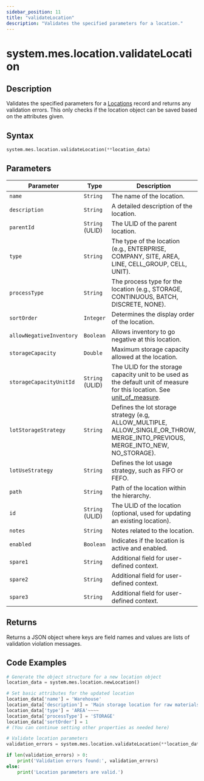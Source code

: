 ```yaml
---
sidebar_position: 11
title: "validateLocation"
description: "Validates the specified parameters for a location."
---
```


# system.mes.location.validateLocation

## Description

Validates the specified parameters for a [Locations](../../data-model/location-model/location) record and returns any validation errors. 
This only checks if the location object can be saved based on the attributes given.

## Syntax
```python
system.mes.location.validateLocation(**location_data)
```

## Parameters

| Parameter                  | Type            | Description                                                                                                                      |
|----------------------------|-----------------|----------------------------------------------------------------------------------------------------------------------------------|
| `name`                     | `String`        | The name of the location.                                                                                                        |
| `description`              | `String`        | A detailed description of the location.                                                                                          |
| `parentId`                 | `String` (ULID) | The ULID of the parent location.                                                                                                 |
| `type`                     | `String`        | The type of the location (e.g., ENTERPRISE, COMPANY, SITE, AREA, LINE, CELL_GROUP, CELL, UNIT).                                  |
| `processType`              | `String`        | The process type for the location (e.g., STORAGE, CONTINUOUS, BATCH, DISCRETE, NONE).                                            |
| `sortOrder`                | `Integer`       | Determines the display order of the location.                                                                                    |
| `allowNegativeInventory`   | `Boolean`       | Allows inventory to go negative at this location.                                                                                |
| `storageCapacity`          | `Double`        | Maximum storage capacity allowed at the location.                                                                                |
| `storageCapacityUnitId`    | `String` (ULID) | The ULID for the storage capacity unit to be used as the default unit of measure for this location. See [unit_of_measure](../../data-model/utility-models/unit-of-measure-model/unit-of-measure). |
| `lotStorageStrategy`       | `String`        | Defines the lot storage strategy (e.g, ALLOW_MULTIPLE, ALLOW_SINGLE_OR_THROW, MERGE_INTO_PREVIOUS, MERGE_INTO_NEW, NO_STORAGE).  |
| `lotUseStrategy`           | `String`        | Defines the lot usage strategy, such as FIFO or FEFO.                                                                            |
| `path`                     | `String`        | Path of the location within the hierarchy.                                                                                       |
| `id`                       | `String` (ULID) | The ULID of the location (optional, used for updating an existing location).                                                     |
| `notes`                    | `String`        | Notes related to the location.                                                                                                   |
| `enabled`                  | `Boolean`       | Indicates if the location is active and enabled.                                                                                 |
| `spare1`                   | `String`        | Additional field for user-defined context.                                                                                       |
| `spare2`                   | `String`        | Additional field for user-defined context.                                                                                       |
| `spare3`                   | `String`        | Additional field for user-defined context.                                                                                       |

## Returns

Returns a JSON object where keys are field names and values are lists of validation violation messages.

## Code Examples

```python
# Generate the object structure for a new location object
location_data = system.mes.location.newLocation()

# Set basic attributes for the updated location
location_data['name'] = 'Warehouse'
location_data['description'] = 'Main storage location for raw materials.'
location_data['type'] = 'AREA'~~~~
location_data['processType'] = 'STORAGE'
location_data['sortOrder'] = 1
# (You can continue setting other properties as needed here)

# Validate location parameters
validation_errors = system.mes.location.validateLocation(**location_data)

if len(validation_errors) > 0:
    print('Validation errors found:', validation_errors)
else:
    print('Location parameters are valid.')
```